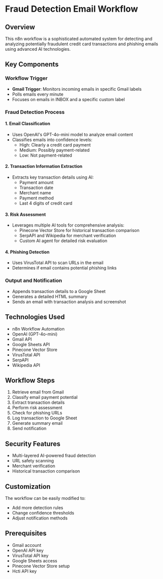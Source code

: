 # Fraud Detection Email Workflow

## Overview
This n8n workflow is a sophisticated automated system for detecting and analyzing potentially fraudulent credit card transactions and phishing emails using advanced AI technologies.

## Key Components

### Workflow Trigger
- **Gmail Trigger**: Monitors incoming emails in specific Gmail labels
- Polls emails every minute
- Focuses on emails in INBOX and a specific custom label

### Fraud Detection Process

#### 1. Email Classification
- Uses OpenAI's GPT-4o-mini model to analyze email content
- Classifies emails into confidence levels:
  - High: Clearly a credit card payment
  - Medium: Possibly payment-related
  - Low: Not payment-related

#### 2. Transaction Information Extraction
- Extracts key transaction details using AI:
  - Payment amount
  - Transaction date
  - Merchant name
  - Payment method
  - Last 4 digits of credit card

#### 3. Risk Assessment
- Leverages multiple AI tools for comprehensive analysis:
  - Pinecone Vector Store for historical transaction comparison
  - SerpAPI and Wikipedia for merchant verification
  - Custom AI agent for detailed risk evaluation

#### 4. Phishing Detection
- Uses VirusTotal API to scan URLs in the email
- Determines if email contains potential phishing links

### Output and Notification
- Appends transaction details to a Google Sheet
- Generates a detailed HTML summary
- Sends an email with transaction analysis and screenshot

## Technologies Used
- n8n Workflow Automation
- OpenAI (GPT-4o-mini)
- Gmail API
- Google Sheets API
- Pinecone Vector Store
- VirusTotal API
- SerpAPI
- Wikipedia API

## Workflow Steps
1. Retrieve email from Gmail
2. Classify email payment potential
3. Extract transaction details
4. Perform risk assessment
5. Check for phishing URLs
6. Log transaction to Google Sheet
7. Generate summary email
8. Send notification

## Security Features
- Multi-layered AI-powered fraud detection
- URL safety scanning
- Merchant verification
- Historical transaction comparison

## Customization
The workflow can be easily modified to:
- Add more detection rules
- Change confidence thresholds
- Adjust notification methods

## Prerequisites
- Gmail account
- OpenAI API key
- VirusTotal API key
- Google Sheets access
- Pinecone Vector Store setup
- Hcti API key

